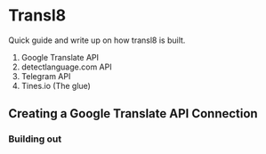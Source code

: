 # Transl8

Quick guide and write up on how transl8 is built. 

1. Google Translate API
2. detectlanguage.com API
3. Telegram API
4. Tines.io (The glue)


## Creating a Google Translate API Connection

### Building out ####
